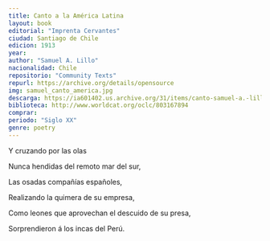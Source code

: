 ```yaml
---
title: Canto a la América Latina
layout: book
editorial: "Imprenta Cervantes"
ciudad: Santiago de Chile
edicion: 1913
year: 
author: "Samuel A. Lillo"
nacionalidad: Chile
repositorio: "Community Texts"
repurl: https://archive.org/details/opensource
img: samuel_canto_america.jpg
descarga: https://ia601402.us.archive.org/31/items/canto-samuel-a.-lillo/Canto%20-%20Samuel%20A.%20Lillo.pdf
biblioteca: http://www.worldcat.org/oclc/803167894
comprar: 
periodo: "Siglo XX"
genre: poetry
---
```

 

Y cruzando por las olas
 
Nunca hendidas del remoto mar del sur,
 
Las osadas compañías españoles,
 
Realizando la quimera de su empresa,
 
Como leones que aprovechan el descuido de su presa,
 
Sorprendieron á los incas del Perú.

